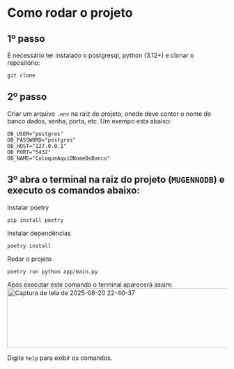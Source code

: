 # Como rodar o projeto

## 1º passo

É necessário ter instalado o postgresql, python (3.12+) e clonar o repositório:

```
git clone 
```

## 2º passo

Criar um arquivo `.env` na raiz do projeto, onede deve conter o nome do banco dados, senha, porta, etc. Um exempo esta abaixo:

```
DB_USER="postgres"
DB_PASSWORD="postgres"
DB_HOST="127.0.0.1"
DB_PORT="5432"
DB_NAME="ColoqueAquiONomeDoBanco"
```

## 3º abra o terminal na raiz do projeto (`MUGENNODB`) e executo os comandos abaixo:

Instalar poetry

```
pip install poetry
```

Instalar dependências

```
poetry install
```

Rodar o projeto

```
poetry run python app/main.py
```

Após executar este comando o terminal aparecerá assim:
<img width="882" height="137" alt="Captura de tela de 2025-08-20 22-40-37" src="https://github.com/user-attachments/assets/9259f2b6-7961-490d-9845-66b95c5d3ba7" />

Digite `help` para exibir os comandos.

